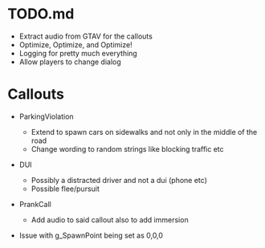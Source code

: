 # TODO.md
- Extract audio from GTAV for the callouts
- Optimize, Optimize, and Optimize!
- Logging for pretty much everything
- Allow players to change dialog


# Callouts
- ParkingViolation
    - Extend to spawn cars on sidewalks and not only in the middle of the road
    - Change wording to random strings like blocking traffic etc
- DUI
	- Possibly a distracted driver and not a dui (phone etc)
	- Possible flee/pursuit
- PrankCall
	- Add audio to said callout also to add immersion


- Issue with g_SpawnPoint being set as 0,0,0